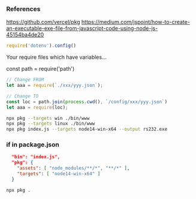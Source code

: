 ### References

https://github.com/vercel/pkg
https://medium.com/jspoint/how-to-create-an-executable-exe-file-from-javascript-code-using-node-js-45154ba4de20



```js
require('dotenv').config()
```

Your require files which have variables…

const path = require('path')

```js
// Change FROM
let aaa = require(`./xxx/yyy.json`);

// Change TO
const loc = path.join(process.cwd(), `/config/xxx/yyy.json`)
let aaa = require(loc);
```

```bash
npx pkg --targets win ./bin/www
npx pkg --targets linux ./bin/www
npx pkg index.js --targets node14-win-x64 --output rs232.exe
```

### if in package.json

```json
  "bin": "index.js",
  "pkg": {
    "assets": [ "node_modules/**/*", "**/*" ],
    "targets": [ "node14-win-x64" ]
  }
```

```bash
npx pkg .
```